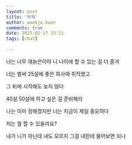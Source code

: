 ```yaml
---  
layout: post  
title: '무제'  
author: wookje.kwon  
comments: true  
date: 2025-02-17 23:11  
tags: [chat]  
  
---  
```


너는 너무 애늙은이야 니 나이에 할 수 있는 걸 더 즐겨  

너는 벌써 25살에 좋은 회사에 취직했고  

그 뒤에 시작해도 늦지 않다  

40살 50살에 하고 싶은 걸 준비해라   

나는 이미 정해졌지만 너는 지금이 제일 중요하다  

저는 뭘 할 수 있을까요?  

내가 니가 아닌데 내도 모르지 그걸 내한테 물어보면 되나  
